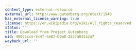 ```yaml
---
content_type: external-resource
external_url: http://www.gutenberg.org/etext/1540
has_external_license_warning: true
license: https://en.wikipedia.org/wiki/All_rights_reserved
status: ''
title: Download from Project Gutenberg
uid: 400c1cce-9c4f-4e87-b0a0-2237a043a3a7
wayback_url: ''
---
```

